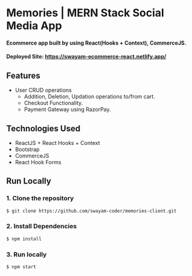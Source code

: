 # Memories | MERN Stack Social Media App
#### Ecommerce app built by using React(Hooks + Context), CommerceJS.
#### Deployed Site: https://swayam-ecommerce-react.netlify.app/

<!-- ### [Live demo](https://salinaka-ecommerce.web.app/) -->
<!-- 
![Salinaka screenshot](https://raw.githubusercontent.com/jgudo/ecommerce-react/master/static/screeny1.png)
![Salinaka screenshot](https://raw.githubusercontent.com/jgudo/ecommerce-react/master/static/screeny2.png)
![Salinaka screenshot](https://raw.githubusercontent.com/jgudo/ecommerce-react/master/static/screeny3.png)
![Salinaka screenshot](https://raw.githubusercontent.com/jgudo/ecommerce-react/master/static/screeny7.png) -->

## Features

* User CRUD operations
  * Addition, Deletion, Updation operations to/from cart. 
  * Checkout Functionality.
  * Payment Gateway using RazorPay.

## Technologies Used

* ReactJS + React Hooks + Context
* Bootstrap
* CommerceJS
* React Hook Forms

## Run Locally
### 1. Clone the repository
```sh
$ git clone https://github.com/swayam-coder/memories-client.git 
```

### 2. Install Dependencies
```sh
$ npm install 
```
### 3. Run locally
```sh
$ npm start 
```
